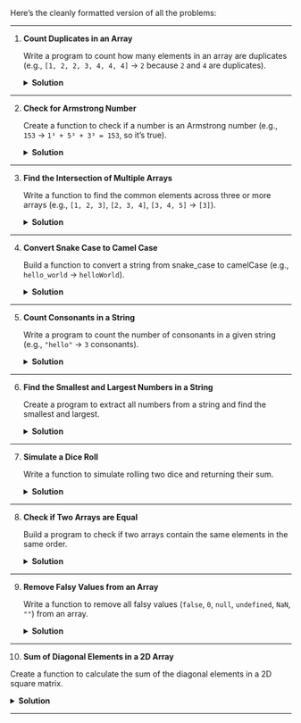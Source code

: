 Here’s the cleanly formatted version of all the problems:

---

1. **Count Duplicates in an Array**

   Write a program to count how many elements in an array are duplicates (e.g., `[1, 2, 2, 3, 4, 4, 4]` → `2` because `2` and `4` are duplicates).

   <details>
      <summary><strong>Solution</strong></summary>

   ```js
   const countDuplicatesInAnArray = (arr) => {
     let obj = {};
     let count = 0;

     for (let num of arr) {
       obj[num] = (obj[num] || 0) + 1;
     }

     for (let key in obj) {
       if (obj[key] > 1) {
         count++;
       }
     }

     return count;
   };

   console.log(countDuplicatesInAnArray([1, 2, 2, 3, 4, 4, 4])); // Output: 2

   const countDuplicatesInAnArray1 = (arr) => {
     const duplicates = [
       ...new Set(arr.filter((item, index) => arr.indexOf(item) !== index)),
     ];
     return duplicates.length;
   };

   console.log(countDuplicatesInAnArray1([1, 2, 2, 3, 4, 4, 4])); // Output: 2
   ```

   </details>

---

2. **Check for Armstrong Number**

   Create a function to check if a number is an Armstrong number (e.g., `153` → `1³ + 5³ + 3³ = 153`, so it’s true).

   <details>
      <summary><strong>Solution</strong></summary>

   ```js
   const armstrongNumber = (num) => {
     const digits = num.toString();
     let sum = 0;

     for (let digit of digits) {
       sum += digit ** digits.length;
     }

     return sum === num;
   };

   console.log(armstrongNumber(153)); // true
   console.log(armstrongNumber(123)); // false
   ```

   </details>

---

3. **Find the Intersection of Multiple Arrays**

   Write a function to find the common elements across three or more arrays (e.g., `[1, 2, 3]`, `[2, 3, 4]`, `[3, 4, 5]` → `[3]`).

   <details>
      <summary><strong>Solution</strong></summary>

   ```js
   const commonElements = (...arrays) => {
     if (arrays.length === 0) return [];
     return arrays.reduce(
       (common, array) => common.filter((item) => array.includes(item)),
       arrays[0]
     );
   };

   console.log(commonElements([1, 2, 3], [2, 3, 4], [3, 4, 5])); // Output: [3]
   ```

   </details>

---

4. **Convert Snake Case to Camel Case**

   Build a function to convert a string from snake_case to camelCase (e.g., `hello_world` → `helloWorld`).

   <details>
      <summary><strong>Solution</strong></summary>

   ```js
   const convertSnakeToCamelCase = (str) => {
     return str
       .split("_")
       .map((word, index) =>
         index === 0 ? word : word.charAt(0).toUpperCase() + word.slice(1)
       )
       .join("");
   };

   console.log(convertSnakeToCamelCase("hello_world")); // Output: helloWorld
   ```

   </details>

---

5. **Count Consonants in a String**

   Write a program to count the number of consonants in a given string (e.g., `"hello"` → `3` consonants).

   <details>
      <summary><strong>Solution</strong></summary>

   ```js
   const countConsonants = (str) => {
     const vowels = "aeiouAEIOU";
     let count = 0;

     for (let char of str) {
       if (!vowels.includes(char) && /[A-Za-z]/.test(char)) {
         count++;
       }
     }

     return count;
   };

   console.log(countConsonants("hello")); // Output: 3
   console.log(countConsonants("world")); // Output: 4
   ```

   </details>

---

6. **Find the Smallest and Largest Numbers in a String**

   Create a program to extract all numbers from a string and find the smallest and largest.

   <details>
      <summary><strong>Solution</strong></summary>

   ```js
   const findSmallestLargest = (str) => {
     const numbers = str.match(/-?\d+/g)?.map(Number) || [];
     return {
       smallest: Math.min(...numbers),
       largest: Math.max(...numbers),
     };
   };

   console.log(findSmallestLargest("I have 3 apples and 10 bananas")); // { smallest: 3, largest: 10 }
   console.log(findSmallestLargest("The range is -5 to 20")); // { smallest: -5, largest: 20 }
   ```

   </details>

---

7. **Simulate a Dice Roll**

   Write a function to simulate rolling two dice and returning their sum.

   <details>
      <summary><strong>Solution</strong></summary>

   ```js
   const rollTwoDices = () => {
     const dice1 = Math.floor(Math.random() * 6 + 1);
     const dice2 = Math.floor(Math.random() * 6 + 1);
     return `${dice1} + ${dice2} = ${dice1 + dice2}`;
   };

   console.log(rollTwoDices()); // Example output: 3 + 5 = 8
   ```

   </details>

---

8. **Check if Two Arrays are Equal**

   Build a program to check if two arrays contain the same elements in the same order.

   <details>
      <summary><strong>Solution</strong></summary>

   ```js
   const areArraysEqual = (arr1, arr2) => {
     if (arr1.length !== arr2.length) return false;

     for (let i = 0; i < arr1.length; i++) {
       if (arr1[i] !== arr2[i]) return false;
     }

     return true;
   };

   console.log(areArraysEqual([1, 2, 3], [1, 2, 3])); // true
   console.log(areArraysEqual([1, 2], [1, 2, 3])); // false
   ```

   </details>

---

9. **Remove Falsy Values from an Array**

   Write a function to remove all falsy values (`false`, `0`, `null`, `undefined`, `NaN`, `""`) from an array.

   <details>
      <summary><strong>Solution</strong></summary>

   ```js
   const removeFalsyValues = (arr) => arr.filter(Boolean);

   console.log(removeFalsyValues([0, 1, false, 2, "", 3])); // [1, 2, 3]
   ```

   </details>

---

10. **Sum of Diagonal Elements in a 2D Array**

Create a function to calculate the sum of the diagonal elements in a 2D square matrix.

   <details>
      <summary><strong>Solution</strong></summary>

```js
const sumDiagonal = (matrix) => {
  let sum = 0;
  for (let i = 0; i < matrix.length; i++) {
    sum += matrix[i][i];
  }
  return sum;
};

console.log(
  sumDiagonal([
    [1, 2, 3],
    [4, 5, 6],
    [7, 8, 9],
  ])
); // Output: 15
```

   </details>

---
